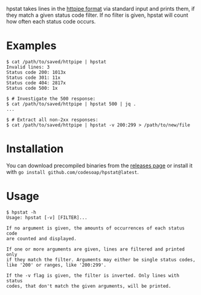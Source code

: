 hpstat takes lines in the [httpipe
format](https://github.com/codesoap/httpipe) via standard input and
prints them, if they match a given status code filter. If no filter is
given, hpstat will count how often each status code occurs.

# Examples
```console
$ cat /path/to/saved/httpipe | hpstat
Invalid lines: 3
Status code 200: 1013x
Status code 301: 11x
Status code 404: 2817x
Status code 500: 1x

$ # Investigate the 500 response:
$ cat /path/to/saved/httpipe | hpstat 500 | jq .
...

$ # Extract all non-2xx responses:
$ cat /path/to/saved/httpipe | hpstat -v 200:299 > /path/to/new/file
```

# Installation
You can download precompiled binaries from the [releases
page](https://github.com/codesoap/hpstat/releases) or install it with
`go install github.com/codesoap/hpstat@latest`.

# Usage
```console
$ hpstat -h
Usage: hpstat [-v] [FILTER]...

If no argument is given, the amounts of occurrences of each status code
are counted and displayed.

If one or more arguments are given, lines are filtered and printed only
if they match the filter. Arguments may either be single status codes,
like '200' or ranges, like '200:299'.

If the -v flag is given, the filter is inverted. Only lines with status
codes, that don't match the given arguments, will be printed.
```
